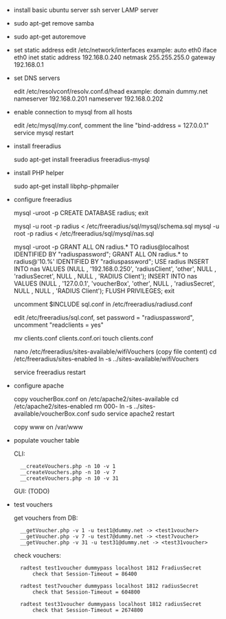 - install basic ubuntu server
	ssh server
	LAMP server

- sudo apt-get remove samba 
- sudo apt-get autoremove
 
- set static address 
	edit /etc/network/interfaces
	example:
	auto eth0
	iface eth0 inet static
	address 192.168.0.240
	netmask 255.255.255.0
	gateway 192.168.0.1


- set DNS servers

	edit /etc/resolvconf/resolv.conf.d/head
	example:
	domain dummy.net
	nameserver 192.168.0.201
	nameserver 192.168.0.202

- enable connection to mysql from all hosts

	edit /etc/mysql/my.conf, comment the line "bind-address            = 127.0.0.1"
	service mysql restart

- install freeradius

	sudo apt-get install freeradius freeradius-mysql 

- install PHP helper

	sudo apt-get install libphp-phpmailer 

- configure freeradius

	 mysql -uroot -p
 		CREATE DATABASE radius;
	 	exit
 	
	 mysql -u root -p radius < /etc/freeradius/sql/mysql/schema.sql
	 mysql -u root -p radius < /etc/freeradius/sql/mysql/nas.sql

	 mysql -uroot -p
 		GRANT ALL ON radius.* TO radius@localhost IDENTIFIED BY "radiuspassword";
	 	GRANT ALL ON radius.* to radius@'10.%' IDENTIFIED BY "radiuspassword";
	 	USE radius
	 	INSERT INTO  nas VALUES (NULL ,  '192.168.0.250',  'radiusClient',  'other', NULL ,  'radiusSecret', NULL , NULL ,  'RADIUS Client');
	 	INSERT INTO  nas VALUES (NULL ,  '127.0.0.1',  'voucherBox',  'other', NULL ,  'radiusSecret', NULL , NULL ,  'RADIUS Client');
	    FLUSH PRIVILEGES;
	    exit

	 uncomment $INCLUDE sql.conf in /etc/freeradius/radiusd.conf
  
	 edit /etc/freeradius/sql.conf, set password = "radiuspassword", uncomment "readclients = yes"
 
	 mv clients.conf clients.conf.ori
	 touch clients.conf
 
	 nano /etc/freeradius/sites-available/wifiVouchers (copy file content)
	 cd /etc/freeradius/sites-enabled
	 ln -s ../sites-available/wifiVouchers
  
	 service freeradius restart

- configure apache

	copy voucherBox.conf on /etc/apache2/sites-available
	cd /etc/apache2/sites-enabled
	rm 000-
	ln -s ../sites-available/voucherBox.conf
	sudo service apache2 restart

	copy www on /var/www

- populate voucher table

	CLI:

		__createVouchers.php -n 10 -v 1
		__createVouchers.php -n 10 -v 7
		__createVouchers.php -n 10 -v 31

	GUI:
		 (TODO)

- test vouchers

	get vouchers from DB:

		__getVoucher.php -v 1 -u test1@dummy.net -> <test1voucher>
		__getVoucher.php -v 7 -u test7@dummy.net -> <test7voucher>
		__getVoucher.php -v 31 -u test31@dummy.net -> <test31voucher>

	check vouchers:
	
		radtest test1voucher dummypass localhost 1812 FradiusSecret
			check that Session-Timeout = 86400

		radtest test7voucher dummypass localhost 1812 radiusSecret
			check that Session-Timeout = 604800

		radtest test31voucher dummypass localhost 1812 radiusSecret
			check that Session-Timeout = 2674800


